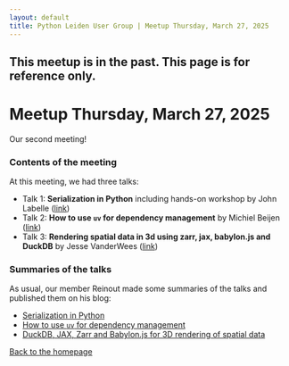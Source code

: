 ```yaml
---
layout: default
title: Python Leiden User Group | Meetup Thursday, March 27, 2025
---
```


## This meetup is in the past. This page is for reference only.

# Meetup Thursday, March 27, 2025

Our second meeting!

### Contents of the meeting

At this meeting, we had three talks:

- Talk 1: **Serialization in Python** including hands-on workshop by John
  Labelle ([link](https://www.airza.net/py))
- Talk 2: **How to use `uv` for dependency management** by Michiel Beijen
  ([link](https://x14.nl/uv))
- Talk 3: **Rendering spatial data in 3d using zarr, jax, babylon.js and
  DuckDB** by Jesse VanderWees ([link](http://topography.jessekv.com/))

### Summaries of the talks

As usual, our member Reinout made some summaries of the talks and published
them on his blog:

- [Serialization in Python](https://reinout.vanrees.org/weblog/2025/03/27/1-serialisation.html)
- [How to use `uv` for dependency management](https://reinout.vanrees.org/weblog/2025/03/27/2-uv.html)
- [DuckDB, JAX, Zarr and Babylon.js for 3D rendering of spatial data](https://reinout.vanrees.org/weblog/2025/03/27/3-rendering-3d.html)

[Back to the homepage](/)
